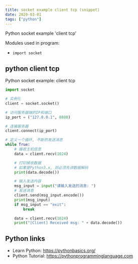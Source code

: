 ```yaml
---
title: socket example client tcp (snippet)
date: 2020-03-01
tags: ["python"]
---
```

Python socket example 'client tcp'


Modules used in program: 
* `import socket`

## python client tcp

Python socket example: client tcp

```python
import socket

# 实例化
client = socket.socket()

# 访问服务器端的IP和端口
ip_port = ("127.0.0.1", 8888)

# 连接服务器
client.connect(ip_port)

# 定义一个循环, 不断的发送消息
while True:
    # 接收主机信息
    data = client.recv(1024)

    # 打印接收数据
    # 如果是Python3.x, 则必须先讲数据解码
    print(data.decode())

    # 输入发送内容
    msg_input = input("请输入发送的消息: ")
    # 发送消息
    client.send(msg_input.encode())
    print(msg_input)
    if msg_input == "exit":
        break

    data = client.recv(1024)
    print("[Client] Received msg: " + data.decode())


```

## Python links

- Learn Python: https://pythonbasics.org/
- Python Tutorial: https://pythonprogramminglanguage.com
